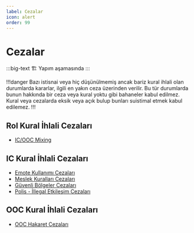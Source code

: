 ```yaml
---
label: Cezalar
icon: alert
order: 99
---
```


# Cezalar

:::big-text
:building_construction: Yapım aşamasında
:::

!!!danger
Bazı istisnai veya hiç düşünülmemiş ancak bariz kural ihlali olan durumlarda kararlar, ilgili en yakın ceza üzerinden verilir. Bu tür durumlarda bunun hakkında bir ceza veya kural yoktu gibi bahaneler kabul edilmez. Kural veya cezalarda eksik veya açık bulup bunları suistimal etmek kabul edilemez.
!!!

## Rol Kural İhlali Cezaları

- [IC/OOC Mixing](/punishments/terminology/ic-ooc-mixing.md)

## IC Kural İhlali Cezaları

- [Emote Kullanımı Cezaları](/punishments/ic/emotes.md)
- [Meslek Kuralları Cezaları](/punishments/ic/jobs.md)
- [Güvenli Bölgeler Cezaları](/punishments/ic/safezones.md)
- [Polis - İllegal Etkileşim Cezaları](/punishments/ic/cop-interaction.md)

## OOC Kural İhlali Cezaları

- [OOC Hakaret Cezaları](/punishments/ooc/ooc-harassment.md)
